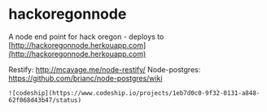 hackoregonnode
==============

A node end point for hack oregon - deploys to [http://hackoregonnode.herkouapp.com](http://hackoregonnode.herkouapp.com)

Restify: http://mcavage.me/node-restify/
Node-postgres: https://github.com/brianc/node-postgres/wiki


    
    ![codeship](https://www.codeship.io/projects/1eb7d0c0-9f32-0131-a848-62f068d43b47/status)
